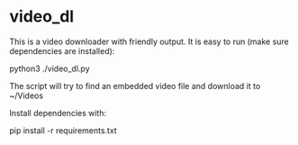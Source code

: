 # video_dl

This is a video downloader with friendly output. It is easy to run (make sure dependencies are installed):

python3 ./video_dl.py <URL>

The script will try to find an embedded video file and download it to ~/Videos

Install dependencies with:

pip install -r requirements.txt


